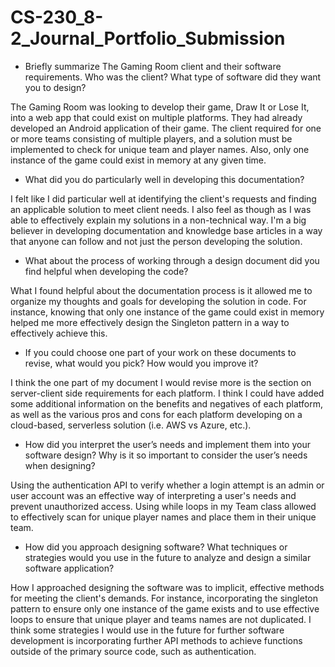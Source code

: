 # CS-230_8-2_Journal_Portfolio_Submission

- Briefly summarize The Gaming Room client and their software requirements. Who was the client? What type of software did they want you to design?

The Gaming Room was looking to develop their game, Draw It or Lose It, into a web app that could exist on multiple platforms. They had already developed an Android application of their game. The client required for one or more teams consisting of multiple players, and a solution must be implemented to check for unique team and player names. Also, only one instance of the game could exist in memory at any given time. 

- What did you do particularly well in developing this documentation?

I felt like I did particular well at identifying the client's requests and finding an applicable solution to meet client needs. I also feel as though as I was able to effectively explain my solutions in a non-technical way. I'm a big believer in developing documentation and knowledge base articles in a way that anyone can follow and not just the person developing the solution.

- What about the process of working through a design document did you find helpful when developing the code?

What I found helpful about the documentation process is it allowed me to organize my thoughts and goals for developing the solution in code. For instance, knowing that only one instance of the game could exist in memory helped me more effectively design the Singleton pattern in a way to effectively achieve this.

- If you could choose one part of your work on these documents to revise, what would you pick? How would you improve it?

I think the one part of my document I would revise more is the section on server-client side requirements for each platform. I think I could have added some additional information on the benefits and negatives of each platform, as well as the various pros and cons for each platform developing on a cloud-based, serverless solution (i.e. AWS vs Azure, etc.).

- How did you interpret the user’s needs and implement them into your software design? Why is it so important to consider the user’s needs when designing?

Using the authentication API to verify whether a login attempt is an admin or user account was an effective way of interpreting a user's needs and prevent unauthorized access. Using while loops in my Team class allowed to effectively scan for unique player names and place them in their unique team.

- How did you approach designing software? What techniques or strategies would you use in the future to analyze and design a similar software application?

How I approached designing the software was to implicit, effective methods for meeting the client's demands. For instance, incorporating the singleton pattern to ensure only one instance of the game exists and to use effective loops to ensure that unique player and teams names are not duplicated. I think some strategies I would use in the future for further software development is incorporating further API methods to achieve functions outside of the primary source code, such as authentication.
